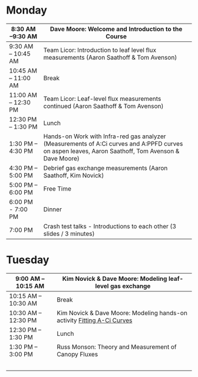 # Monday 

| 8:30 AM –9:30 AM    | Dave Moore: Welcome and Introduction to the Course |
| ------------------- | ---------------------------------------- |
| 9:30 AM – 10:45 AM  | Team Licor: Introduction to leaf level flux measurements (Aaron Saathoff & Tom Avenson) |
| 10:45 AM – 11:00 AM | Break                                    |
| 11:00 AM – 12:30 PM | Team Licor: Leaf-level flux measurements continued (Aaron Saathoff & Tom Avenson) |
| 12:30 PM – 1:30 PM  | Lunch                                    |
| 1:30 PM – 4:30 PM   | Hands-on Work with Infra-red gas analyzer (Measurements of A:Ci curves and A:PPFD curves on aspen leaves, Aaron Saathoff, Tom Avenson & Dave Moore) |
| 4:30 PM – 5:00 PM   | Debrief gas exchange measurements (Aaron Saathoff, Kim Novick) |
| 5:00 PM – 6:00 PM   | Free Time                                |
| 6:00 PM - 7:00 PM   | Dinner                                   |
| 7:00 PM             | Crash test talks - Introductions to each other (3 slides / 3 minutes) |

# Tuesday 

| 9:00 AM – 10:15 AM  | Kim Novick & Dave Moore: Modeling leaf-level gas exchange |
| ------------------- | ---------------------------------------- |
| 10:15 AM – 10:30 AM | Break                                    |
| 10:30 AM – 12:30 PM | Kim Novick & Dave Moore: Modeling hands-on activity [Fitting A-Ci Curves](co2-response-curves.md) |
| 12:30 PM – 1:30 PM  | Lunch                                    |
| 1:30 PM – 3:00 PM   | Russ Monson: Theory and Measurement of Canopy Fluxes |
|                     |                                          |
|                     |                                          |
|                     |                                          |
|                     |                                          |
|                     |                                          |